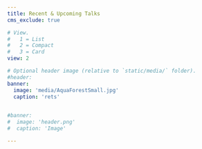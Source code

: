 ```yaml
---
title: Recent & Upcoming Talks
cms_exclude: true

# View.
#   1 = List
#   2 = Compact
#   3 = Card
view: 2

# Optional header image (relative to `static/media/` folder).
#header:
banner:
  image: 'media/AquaForestSmall.jpg'
  caption: 'rets'
  

#banner:
#  image: 'header.png'
#  caption: 'Image'

---
```

